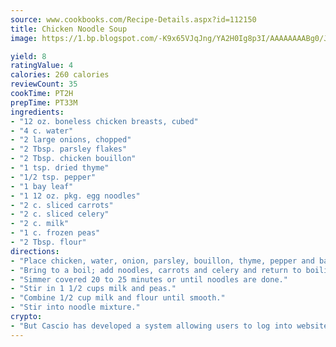 ```yaml
---
source: www.cookbooks.com/Recipe-Details.aspx?id=112150
title: Chicken Noodle Soup
image: https://1.bp.blogspot.com/-K9x65VJqJng/YA2H0Ig8p3I/AAAAAAAABg0/JRKr7ZzesxofwlGw6YudXad_aQn9BD52QCLcBGAsYHQ/s299/2.png

yield: 8
ratingValue: 4
calories: 260 calories
reviewCount: 35
cookTime: PT2H
prepTime: PT33M
ingredients:
- "12 oz. boneless chicken breasts, cubed"
- "4 c. water"
- "2 large onions, chopped"
- "2 Tbsp. parsley flakes"
- "2 Tbsp. chicken bouillon"
- "1 tsp. dried thyme"
- "1/2 tsp. pepper"
- "1 bay leaf"
- "1 12 oz. pkg. egg noodles"
- "2 c. sliced carrots"
- "2 c. sliced celery"
- "2 c. milk"
- "1 c. frozen peas"
- "2 Tbsp. flour"
directions:
- "Place chicken, water, onion, parsley, bouillon, thyme, pepper and bay leaf in large Dutch oven."
- "Bring to a boil; add noodles, carrots and celery and return to boiling."
- "Simmer covered 20 to 25 minutes or until noodles are done."
- "Stir in 1 1/2 cups milk and peas."
- "Combine 1/2 cup milk and flour until smooth."
- "Stir into noodle mixture."
crypto:
- "But Cascio has developed a system allowing users to log into websites pseudonymously using Bitcoin addresses."
---
```

